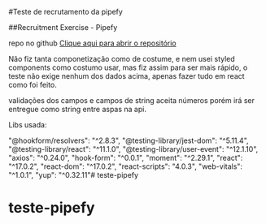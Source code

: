 #Teste de recrutamento da pipefy

##Recruitment Exercise - Pipefy

repo no github <a href="https://github.com/pipefy/RecruitmentExercise/blob/master/FRONTENDEXERCISE.md"> Clique aqui para abrir o repositório</a>

Não fiz tanta componetização como de costume, e nem usei styled components como costumo usar, mas fiz assim para ser mais rápido, o teste não exige nenhum dos dados acima, apenas fazer tudo em react como foi feito.

validações dos campos e campos de string aceita números porém irá ser entregue como string entre aspas na api.

Libs usada:

"@hookform/resolvers": "^2.8.3",
"@testing-library/jest-dom": "^5.11.4",
"@testing-library/react": "^11.1.0",
"@testing-library/user-event": "^12.1.10",
"axios": "^0.24.0",
"hook-form": "^0.0.1",
"moment": "^2.29.1",
"react": "^17.0.2",
"react-dom": "^17.0.2",
"react-scripts": "4.0.3",
"web-vitals": "^1.0.1",
"yup": "^0.32.11"# teste-pipefy
# teste-pipefy
